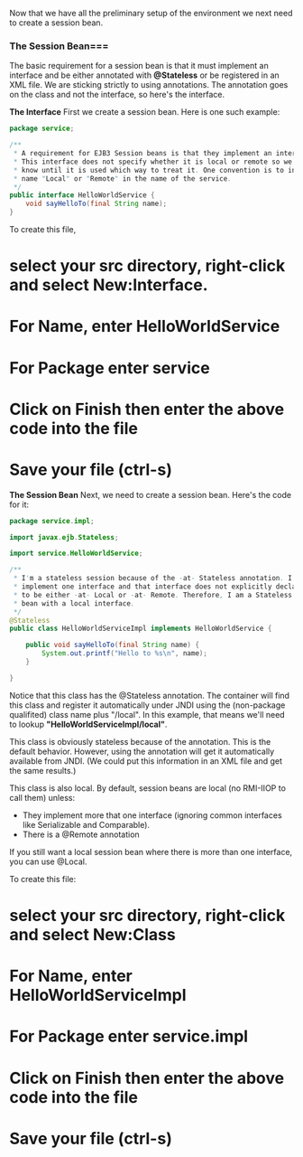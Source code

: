 Now that we have all the preliminary setup of the environment we next need to create a session bean.

### The Session Bean===
The basic requirement for a session bean is that it must implement an interface and be either annotated with **@Stateless** or be registered in an XML file. We are sticking strictly to using annotations. The annotation goes on the class and not the interface, so here's the interface.

**The Interface**
First we create a session bean. Here is one such example:
```java
package service;

/**
 * A requirement for EJB3 Session beans is that they implement an interface.
 * This interface does not specify whether it is local or remote so we won't
 * know until it is used which way to treat it. One convention is to include the
 * name "Local" or "Remote" in the name of the service.
 */
public interface HelloWorldService {
    void sayHelloTo(final String name);
}
```

To create this file, 
# select your **src** directory, right-click and select **New:Interface**.
# For **Name**, enter **HelloWorldService**
# For **Package** enter **service**
# Click on **Finish** then enter the above code into the file
# Save your file (ctrl-s)

**The Session Bean**
Next, we need to create a session bean. Here's the code for it:
```java
package service.impl;

import javax.ejb.Stateless;

import service.HelloWorldService;

/**
 * I'm a stateless session because of the -at- Stateless annotation. I only
 * implement one interface and that interface does not explicitly declare itself
 * to be either -at- Local or -at- Remote. Therefore, I am a Stateless session
 * bean with a local interface.
 */
@Stateless
public class HelloWorldServiceImpl implements HelloWorldService {

    public void sayHelloTo(final String name) {
        System.out.printf("Hello to %s\n", name);
    }

}
```

Notice that this class has the @Stateless annotation. The container will find this class and register it automatically under JNDI using the (non-package qualifited) class name plus "/local". In this example, that means we'll need to lookup **"HelloWorldServiceImpl/local"**. 

This class is obviously stateless because of the annotation. This is the default behavior. However, using the annotation will get it automatically available from JNDI. (We could put this information in an XML file and get the same results.)

This class is also local. By default, session beans are local (no RMI-IIOP to call them) unless:
* They implement more that one interface (ignoring common interfaces like Serializable and Comparable).
* There is a @Remote annotation

If you still want a local session bean where there is more than one interface, you can use @Local.

To create this file:
# select your **src** directory, right-click and select **New:Class**
# For **Name**, enter **HelloWorldServiceImpl**
# For **Package** enter **service.impl**
# Click on **Finish** then enter the above code into the file
# Save your file (ctrl-s)
